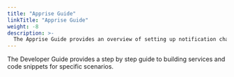 ```yaml
---
title: "Apprise Guide"
linkTitle: "Apprise Guide"
weight: -8
description: >-
  The Apprise Guide provides an overview of setting up notification channels and the specifics of each channel type.
---
```




The Developer Guide provides a step by step guide to building services and code snippets for specific scenarios.

